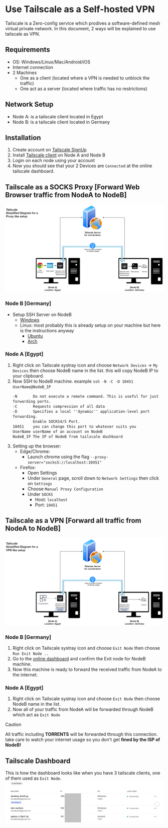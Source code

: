 # Use Tailscale as a Self-hosted VPN
Tailscale is a Zero-config service which prodives a software-defined mesh virtual private network.
In this document, 2 ways will be explained to use tailscale as VPN.

## Requirements
- OS: Windows/Linux/Mac/Android/iOS
- Internet connection
- 2 Machines
  - One as a client (located where a VPN is needed to unblock the traffic)
  - One act as a server (located where traffic has no restrictions)

## Network Setup
- Node A: is a tailscale client located in Egypt
- Node B: is a tailscale client located in Germany

## Installation
1. Create account on [Tailscale SignUp](https://login.tailscale.com/start)
1. Install [Tailscale client](https://tailscale.com/download) on Node A and Node B
1. Login on each node using your account
1. Now you should see that your 2 Devices are `Connected` at the online tailscale dashboard.
## Tailscale as a SOCKS Proxy [Forward Web Browser traffic from NodeA to NodeB]
![alt](proxy.png)
### Node B [Germany]
- Setup SSH Server on NodeB
    - [Windows](https://github.com/PowerShell/Win32-OpenSSH/wiki/Install-Win32-OpenSSH-Using-MSI)
    - Linux: most probably this is already setup on your machine but here is the instructions anyway
      - [Ubuntu](https://ubuntu.com/server/docs/service-openssh)
      - [Arch](https://wiki.archlinux.org/title/OpenSSH)

### Node A [Egypt]
1. Right click on Tailscale systray icon and choose `Network Devices` -> `My Devices` then choose NodeB name in the list. this will copy NodeB IP to your clipboard.
1. Now SSH to NodeB machine. example `ssh -N -C -D 10451 UserName@NodeB_IP`
    ```
    -N       Do not execute a remote command. This is useful for just forwarding ports.
    -C       Requests compression of all data
    -D       Specifies a local ''dynamic'' application-level port forwarding.
             Enable SOCKS4/5 Port.
    10451    you can change this port to whatever suits you
    UserName userName of an account on NodeB
    NodeB_IP The IP of NodeB from tailscale dashboard
    ```
1. Setting up the browser:
    - Edge/Chrome:
      - Launch chrome using the flag `--proxy-server="socks5://localhost:10451"`
    - Firefox:
      - Open Settings
      - Under `General` page, scroll down to `Network Settings` then click on `Settings`
      - Choose `Manual Proxy Configuration`
      - Under `SOCKS`
        - Host: `localhost`
        - Port: `10451`

## Tailscale as a VPN [Forward all traffic from NodeA to NodeB]
![alt](vpn.png)
### Node B [Germany]
1. Right click on Tailscale systray icon and choose `Exit Node` then choose `Run Exit Node ..`
1. Go to the [online dashboard](https://login.tailscale.com/admin/machines) and confirm the Exit node for NodeB machine.
1. Now this machine is ready to forward the received traffic from NodeA to the internet.
### Node A [Egypt]
1. Right click on Tailscale systray icon and choose `Exit Node` then choose NodeB name in the list.
1. Now all of your traffic from NodeA will be forwarded through NodeB which act as `Exit Node`

> [!CAUTION]
> All traffic including **TORRENTS** will be forwarded through this connection. take care to watch
your internet usage so you don't get **fined by the ISP of NodeB!**


## Tailscale Dashboard
This is how the dashboard looks like when you have 3 tailscale clients, one of them used as `Exit Node`.
![alt](dashboard.png)